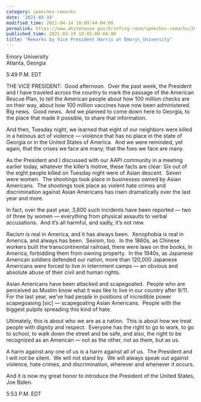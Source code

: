 ```yaml
---
category: speeches-remarks
date: '2021-03-19'
modified_time: 2021-04-14 10:09:44-04:00
permalink: https://www.whitehouse.gov/briefing-room/speeches-remarks/2021/03/19/remarks-by-vice-president-harris-at-emory-university/
published_time: 2021-03-19 10:05:00-04:00
title: "Remarks by Vice President Harris at Emory\_University"
---
```

 
Emory University  
Atlanta, Georgia

5:49 P.M. EDT  
  
THE VICE PRESIDENT:  Good afternoon.  Over the past week, the President
and I have traveled across the country to mark the passage of the
American Rescue Plan, to tell the American people about how 100 million
checks are on their way, about how 100 million vaccines have now been
administered.  Big news.  Good news.  And we planned to come down here
to Georgia, to the place that made it possible, to share that
information.  
  
And then, Tuesday night, we learned that eight of our neighbors were
killed in a heinous act of violence — violence that has no place in the
state of Georgia or in the United States of America.  And we were
reminded, yet again, that the crises we face are many; that the foes we
face are many.  
  
As the President and I discussed with our AAPI community in a meeting
earlier today, whatever the killer’s motive, these facts are clear: Six
out of the eight people killed on Tuesday night were of Asian descent. 
Seven were women.  The shootings took place in businesses owned by Asian
Americans.  The shootings took place as violent hate crimes and
discrimination against Asian Americans has risen dramatically over the
last year and more.  
  
In fact, over the past year, 3,800 such incidents have been reported —
two of three by women — everything from physical assaults to verbal
accusations.  And it’s all harmful, and sadly, it’s not new.  
  
Racism is real in America, and it has always been.  Xenophobia is real
in America, and always has been.  Sexism, too.  In the 1860s, as Chinese
workers built the transcontinental railroad, there were laws on the
books, in America, forbidding them from owning property.  In the 1940s,
as Japanese American soldiers defended our nation, more than 120,000
Japanese Americans were forced to live in internment camps — an obvious
and absolute abuse of their civil and human rights.  
  
Asian Americans have been attacked and scapegoated.  People who are
perceived as Muslim know what it was like to live in our country after
9/11.  For the last year, we’ve had people in positions of incredible
power scapegoasing \[sic\] — scapegoating Asian Americans.  People with
the biggest pulpits spreading this kind of hate.  
  
Ultimately, this is about who we are as a nation.  This is about how we
treat people with dignity and respect.  Everyone has the right to go to
work, to go to school, to walk down the street and be safe, and also,
the right to be recognized as an American — not as the other, not as
them, but as us.   
  
A harm against any one of us is a harm against all of us.  The President
and I will not be silent.  We will not stand by.  We will always speak
out against violence, hate crimes, and discrimination, wherever and
whenever it occurs.  
  
And it is now my great honor to introduce the President of the United
States, Joe Biden.  
  
5:53 P.M. EDT  
